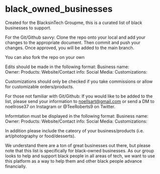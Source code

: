# black_owned_businesses
Created for the BlacksinTech Groupme, this is a curated list of black businesses to support.

For the Git/Github savvy:
Clone the repo onto your local and add your changes to the appropriate document.
Then commit and push your changes.
Once approved, you will be added to the main branch. 

You can also fork the repo on your own

Edits should be made in the following format:
Business name:  
Owner: 
Products: 
Website/Contact info:
Social Media: 
Customizations:

Customizations should only be checked if you take commissions or allow for customizable orders/products.



For those not familiar with Git/Github:
If you would like to be added to the list, please send your information to noellsart@gmail.com or 
send a DM to noellrose37 on Instagram or @TeeRoberts9 on Twitter.

Informtation must be displayed in the following format: 
Business name:  
Owner: 
Products: 
Website/Contact info:
Social Media: 
Customizations:

In addition please include the cateory of your business/products (i.e. art/photography or food/desserts).



We understand there are a ton of great businesses out there, but please note that this list is specifically for black-owned businesses. 
As our group looks to help and support black people in all areas of tech, we want to use this platform as a way to help them and other 
black people advance financially. 
